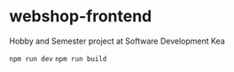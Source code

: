 # webshop-frontend
Hobby and Semester project at Software Development Kea

``
npm run dev
``
``
npm run build
``
